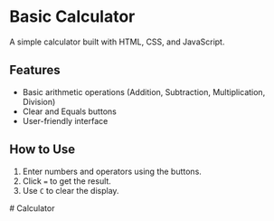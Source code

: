 # Basic Calculator

A simple calculator built with HTML, CSS, and JavaScript.

## Features
- Basic arithmetic operations (Addition, Subtraction, Multiplication, Division)
- Clear and Equals buttons
- User-friendly interface

## How to Use
1. Enter numbers and operators using the buttons.
2. Click `=` to get the result.
3. Use `C` to clear the display.

#   C a l c u l a t o r  
 